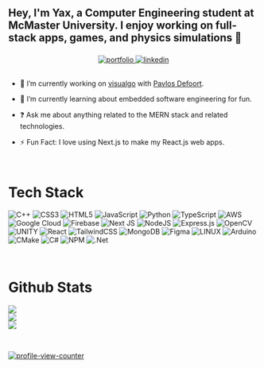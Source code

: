 ## <div align="">Hey, I'm Yax, a Computer Engineering student at McMaster University. I enjoy working on full-stack apps, games, and physics simulations 🚀</div>

<div align="center">
<a href="https://yaxpatel.me" target="_blank">
<img src="https://img.shields.io/badge/-Portfolio-green" alt="portfolio" style="margin-top: 5px;" />
</a>
<a href="https://linkedin.com/in/yaxpatel2004" target="_blank">
<img src="https://img.shields.io/badge/LinkedIn-%230077B5.svg?logo=linkedin&logoColor=white" alt="linkedin" style="margin-top: 5px;" />
</a>
</div>

<br/>

- 🔭 I’m currently working on [visualgo](https://github.com/ypatel2022/visualgo) with [Pavlos Defoort](https://github.com/PavlosDefoort).

- 🌱 I’m currently learning about embedded software engineering for fun.

- ❓ Ask me about anything related to the MERN stack and related technologies.

- ⚡ Fun Fact: I love using Next.js to make my React.js web apps.

<br/>

# Tech Stack

![C++](https://img.shields.io/badge/c++-%2300599C.svg?style=flat&logo=c%2B%2B&logoColor=white) ![CSS3](https://img.shields.io/badge/css3-%231572B6.svg?style=flat&logo=css3&logoColor=white) ![HTML5](https://img.shields.io/badge/html5-%23E34F26.svg?style=flat&logo=html5&logoColor=white) ![JavaScript](https://img.shields.io/badge/javascript-%23323330.svg?style=flat&logo=javascript&logoColor=%23F7DF1E) ![Python](https://img.shields.io/badge/python-3670A0?style=flat&logo=python&logoColor=ffdd54) ![TypeScript](https://img.shields.io/badge/typescript-%23007ACC.svg?style=flat&logo=typescript&logoColor=white) ![AWS](https://img.shields.io/badge/AWS-%23FF9900.svg?style=flat&logo=amazon-aws&logoColor=white) ![Google Cloud](https://img.shields.io/badge/Google%20Cloud-%234285F4.svg?style=flat&logo=google-cloud&logoColor=white) ![Firebase](https://img.shields.io/badge/firebase-%23039BE5.svg?style=flat&logo=firebase) ![Next JS](https://img.shields.io/badge/Next-black?style=flat&logo=next.js&logoColor=white) ![NodeJS](https://img.shields.io/badge/node.js-6DA55F?style=flat&logo=node.js&logoColor=white) ![Express.js](https://img.shields.io/badge/express.js-%23404d59.svg?style=flat&logo=express&logoColor=%2361DAFB) ![OpenCV](https://img.shields.io/badge/OpenGL-%23white.svg?style=flat&logo=OpenGL&logoColor=white) ![UNITY](https://img.shields.io/badge/Unity-%2320232a.svg?style=flat&logo=unity&logoColor=white) ![React](https://img.shields.io/badge/react-%2320232a.svg?style=flat&logo=react&logoColor=%2361DAFB) ![TailwindCSS](https://img.shields.io/badge/tailwindcss-%2338B2AC.svg?style=flat&logo=tailwind-css&logoColor=white) ![MongoDB](https://img.shields.io/badge/MongoDB-%234ea94b.svg?style=flat&logo=mongodb&logoColor=white) ![Figma](https://img.shields.io/badge/figma-%23F24E1E.svg?style=flat&logo=figma&logoColor=white) ![LINUX](https://img.shields.io/badge/Linux-FCC624?style=flat&logo=linux&logoColor=black) ![Arduino](https://img.shields.io/badge/-Arduino-00979D?style=flat&logo=Arduino&logoColor=white) ![CMake](https://img.shields.io/badge/CMake-%23008FBA.svg?style=flat&logo=cmake&logoColor=white) ![C#](https://img.shields.io/badge/c%23-%23239120.svg?style=flat&logo=c-sharp&logoColor=white) ![NPM](https://img.shields.io/badge/NPM-%23000000.svg?style=flat&logo=npm&logoColor=white) ![.Net](https://img.shields.io/badge/.NET-5C2D91?style=flat&logo=.net&logoColor=white)

<br/>

# Github Stats

![](https://github-readme-stats.vercel.app/api?username=ypatel2022&theme=tokyonight&hide_border=false&include_all_commits=true&count_private=true)<br/>
![](https://github-readme-streak-stats.herokuapp.com/?user=ypatel2022&theme=tokyonight&hide_border=false)<br/>
![](https://github-readme-stats.vercel.app/api/top-langs/?username=ypatel2022&theme=tokyonight&hide_border=false&include_all_commits=true&count_private=true&layout=compact)

<br/>

<a href="#"><img src="https://visitcount.itsvg.in/api?id=ypatel2022&icon=0&color=6" alt="profile-view-counter"/></a>
